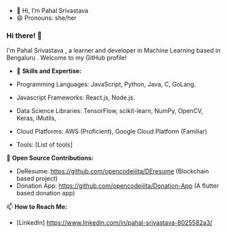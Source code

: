 - 👋 Hi, I’m Pahal Srivastava 
- 😄 Pronouns: she/her
### Hi there! 👋

I'm Pahal Srivastava , a learner and developer in Machine Learning based in Bengaluru . Welcome to my GitHub profile!

- 💼 **Skills and Expertise:**
- Programming Languages: JavaScript, Python, Java, C, GoLang. 
- Javascript Frameworks: React.js, Node.js.
- Data Science Libraries: TensorFlow, scikit-learn, NumPy, OpenCV, Keras, iMutils, 
- Cloud Platforms: AWS (Proficient), Google Cloud Platform (Familiar)

- Tools: [List of tools]

🌱 **Open Source Contributions:**
- DeResume: https://github.com/opencodeiiita/DEresume (Blockchain based project)
- Donation App: https://github.com/opencodeiiita/Donation-App (A flutter based donation app)

📫 **How to Reach Me:**
- [LinkedIn] https://www.linkedin.com/in/pahal-srivastava-8025582a3/




